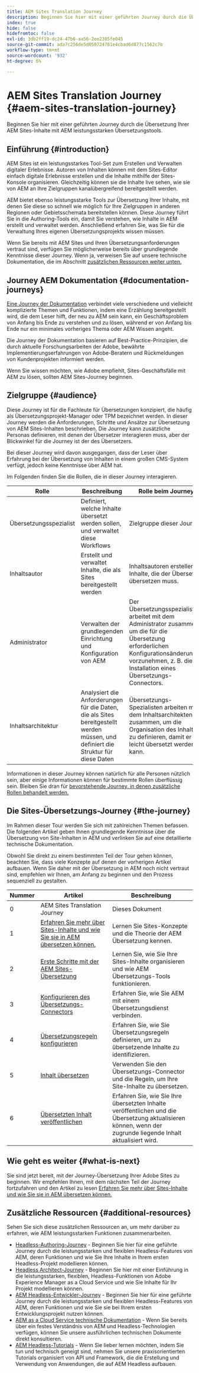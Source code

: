 ```yaml
---
title: AEM Sites Translation Journey
description: Beginnen Sie hier mit einer geführten Journey durch die Übersetzung Ihrer AEM Sites-Inhalte mit AEM leistungsstarken Übersetzungstools.
index: true
hide: false
hidefromtoc: false
exl-id: 3db2ff19-dc24-47b6-aa56-2ee2305fe045
source-git-commit: ada7c256de5d050724781e4cbad6d877c1562c7b
workflow-type: tm+mt
source-wordcount: '932'
ht-degree: 6%

---
```


# AEM Sites Translation Journey {#aem-sites-translation-journey}

Beginnen Sie hier mit einer geführten Journey durch die Übersetzung Ihrer AEM Sites-Inhalte mit AEM leistungsstarken Übersetzungstools.

## Einführung {#introduction}

AEM Sites ist ein leistungsstarkes Tool-Set zum Erstellen und Verwalten digitaler Erlebnisse. Autoren von Inhalten können mit dem Sites-Editor einfach digitale Erlebnisse erstellen und die Inhalte mithilfe der Sites-Konsole organisieren. Gleichzeitig können sie die Inhalte live sehen, wie sie von AEM an Ihre Zielgruppen kanalübergreifend bereitgestellt werden.

AEM bietet ebenso leistungsstarke Tools zur Übersetzung Ihrer Inhalte, mit denen Sie diese so schnell wie möglich für Ihre Zielgruppen in anderen Regionen oder Gebietsschemata bereitstellen können. Diese Journey führt Sie in die Authoring-Tools ein, damit Sie verstehen, wie Inhalte in AEM erstellt und verwaltet werden. Anschließend erfahren Sie, was Sie für die Verwaltung Ihres eigenen Übersetzungsprojekts wissen müssen.

Wenn Sie bereits mit AEM Sites und Ihren Übersetzungsanforderungen vertraut sind, verfügen Sie möglicherweise bereits über grundlegende Kenntnisse dieser Journey. Wenn ja, verweisen Sie auf unsere technische Dokumentation, die im Abschnitt [zusätzlichen Ressourcen weiter unten.](#additional-resources)

## Journey AEM Dokumentation {#documentation-journeys}

[Eine Journey der Dokumentation](/help/journey-documentation/documentation-journeys.md) verbindet viele verschiedene und vielleicht komplizierte Themen und Funktionen, indem eine Erzählung bereitgestellt wird, die dem Leser hilft, der neu zu AEM sein kann, ein Geschäftsproblem von Anfang bis Ende zu verstehen und zu lösen, während er von Anfang bis Ende nur ein minimales vorheriges Thema oder AEM Wissen angeht.

Die Journey der Dokumentation basieren auf Best-Practice-Prinzipien, die durch aktuelle Forschungsarbeiten der Adobe, bewährte Implementierungserfahrungen von Adobe-Beratern und Rückmeldungen von Kundenprojekten informiert werden.

Wenn Sie wissen möchten, wie Adobe empfiehlt, Sites-Geschäftsfälle mit AEM zu lösen, sollten AEM Sites-Journey beginnen.

## Zielgruppe {#audience}

Diese Journey ist für die Fachleute für Übersetzungen konzipiert, die häufig als Übersetzungsprojekt-Manager oder TPM bezeichnet werden. In dieser Journey werden die Anforderungen, Schritte und Ansätze zur Übersetzung von AEM Sites-Inhalten beschrieben. Die Journey kann zusätzliche Personas definieren, mit denen der Übersetzer interagieren muss, aber der Blickwinkel für die Journey ist der des Übersetzers.

Bei dieser Journey wird davon ausgegangen, dass der Leser über Erfahrung bei der Übersetzung von Inhalten in einem großen CMS-System verfügt, jedoch keine Kenntnisse über AEM hat.

Im Folgenden finden Sie die Rollen, die in dieser Journey interagieren.

| Rolle | Beschreibung | Rolle beim Journey |
|---|---|---|
| Übersetzungsspezialist | Definiert, welche Inhalte übersetzt werden sollen, und verwaltet diese Workflows | Zielgruppe dieser Journey |
| Inhaltsautor | Erstellt und verwaltet Inhalte, die als Sites bereitgestellt werden | Inhaltsautoren erstellen Inhalte, die der Übersetzer übersetzen muss. |
| Administrator | Verwalten der grundlegenden Einrichtung und Konfiguration von AEM | Der Übersetzungsspezialist arbeitet mit dem Administrator zusammen, um die für die Übersetzung erforderlichen Konfigurationsänderungen vorzunehmen, z. B. die Installation eines Übersetzungs-Connectors. |
| Inhaltsarchitektur | Analysiert die Anforderungen für die Daten, die als Sites bereitgestellt werden müssen, und definiert die Struktur für diese Daten | Übersetzungs-Spezialisten arbeiten mit dem Inhaltsarchitekten zusammen, um die Organisation des Inhalts zu definieren, damit er leicht übersetzt werden kann. |

Informationen in dieser Journey können natürlich für alle Personen nützlich sein, aber einige Informationen können für bestimmte Rollen überflüssig sein. Bleiben Sie dran für [bevorstehende Journey, in denen zusätzliche Rollen behandelt werden.](/help/journey-documentation/documentation-journeys.md#journeys)

## Die Sites-Übersetzungs-Journey {#the-journey}

Im Rahmen dieser Tour werden Sie sich mit zahlreichen Themen befassen. Die folgenden Artikel geben Ihnen grundlegende Kenntnisse über die Übersetzung von Site-Inhalten in AEM und verlinken Sie auf eine detaillierte technische Dokumentation.

Obwohl Sie direkt zu einem bestimmten Teil der Tour gehen können, beachten Sie, dass viele Konzepte auf denen der vorherigen Artikel aufbauen. Wenn Sie daher mit der Übersetzung in AEM noch nicht vertraut sind, empfehlen wir Ihnen, am Anfang zu beginnen und den Prozess sequenziell zu gestalten.

| Nummer | Artikel | Beschreibung |
|---|---|---|
| 0 | AEM Sites Translation Journey | Dieses Dokument |
| 1 | [Erfahren Sie mehr über Sites-Inhalte und wie Sie sie in AEM übersetzen können.](learn-about.md) | Lernen Sie Sites-Konzepte und die Theorie der AEM Übersetzung kennen. |
| 2 | [Erste Schritte mit der AEM Sites-Übersetzung](getting-started.md) | Lernen Sie, wie Sie Ihre Sites-Inhalte organisieren und wie AEM Übersetzungs-Tools funktionieren. |
| 3 | [Konfigurieren des Übersetzungs-Connectors](configure-connector.md) | Erfahren Sie, wie Sie AEM mit einem Übersetzungsdienst verbinden. |
| 4 | [Übersetzungsregeln konfigurieren](translation-rules.md) | Erfahren Sie, wie Sie Übersetzungsregeln definieren, um zu übersetzende Inhalte zu identifizieren. |
| 5 | [Inhalt übersetzen](translate-content.md) | Verwenden Sie den Übersetzungs-Connector und die Regeln, um Ihre Site-Inhalte zu übersetzen. |
| 6 | [Übersetzten Inhalt veröffentlichen](publish-content.md) | Erfahren Sie, wie Sie Ihre übersetzten Inhalte veröffentlichen und die Übersetzung aktualisieren können, wenn der zugrunde liegende Inhalt aktualisiert wird. |

## Wie geht es weiter {#what-is-next}

Sie sind jetzt bereit, mit der Journey-Übersetzung Ihrer Adobe Sites zu beginnen. Wir empfehlen Ihnen, mit dem nächsten Teil der Journey fortzufahren und den Artikel zu lesen [Erfahren Sie mehr über Sites-Inhalte und wie Sie sie in AEM übersetzen können.](learn-about.md)

## Zusätzliche Ressourcen {#additional-resources}

Sehen Sie sich diese zusätzlichen Ressourcen an, um mehr darüber zu erfahren, wie AEM leistungsstarken Funktionen zusammenarbeiten.

* [Headless-Authoring-Journey](/help/journey-headless/author/overview.md) - Beginnen Sie hier für eine geführte Journey durch die leistungsstarken und flexiblen Headless-Features von AEM, deren Funktionen und wie Sie Ihre Inhalte in Ihrem ersten Headless-Projekt modellieren können.
* [Headless Architect-Journey](/help/journey-headless/architect/overview.md) - Beginnen Sie hier mit einer Einführung in die leistungsstarken, flexiblen, Headless-Funktionen von Adobe Experience Manager as a Cloud Service und wie Sie Inhalte für Ihr Projekt modellieren können.
* [AEM Headless-Entwickler-Journey](/help/journey-headless/developer/overview.md) - Beginnen Sie hier für eine geführte Journey durch die leistungsstarken und flexiblen Headless-Features von AEM, deren Funktionen und wie Sie sie bei Ihrem ersten Entwicklungsprojekt nutzen können.
* [AEM as a Cloud Service technische Dokumentation](https://experienceleague.adobe.com/docs/experience-manager-cloud-service.html?lang=de) - Wenn Sie bereits über ein festes Verständnis von AEM und Headless-Technologien verfügen, können Sie unsere ausführlichen technischen Dokumente direkt konsultieren.
* [AEM Headless-Tutorials](https://experienceleague.adobe.com/docs/experience-manager-learn/getting-started-with-aem-headless/overview.html?lang=de) - Wenn Sie lieber lernen möchten, indem Sie tun und technisch geneigt sind, nehmen Sie unsere praxisorientierten Tutorials organisiert von API und Framework, die die Erstellung und Verwendung von Anwendungen, die auf AEM Headless aufbauen.
